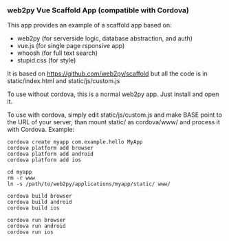 ### web2py Vue Scaffold App (compatible with Cordova)

This app provides an example of a scaffold app based on:

- web2py (for serverside logic, database abstraction, and auth)
- vue.js (for single page rsponsive app)
- whoosh (for full text search)
- stupid.css (for style)

It is based on https://github.com/web2py/scaffold but all the code is in static/index.html and static/js/custom.js

To use without cordova, this is a normal web2py app. Just install and open it.

To use with cordova, simply edit static/js/custom.js and make BASE point to the URL of your server, than mount static/ as cordova/www/ and process it with Cordova. Example:

```
cordova create myapp com.example.hello MyApp
cordova platform add browser
cordova platform add android
cordova platform add ios

cd myapp
rm -r www
ln -s /path/to/web2py/applications/myapp/static/ www/
        
cordova build browser
cordova build android
cordova build ios

cordova run browser
cordova run android
cordova run ios
```